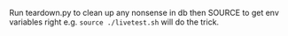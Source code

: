 Run teardown.py to clean up any nonsense in db
then SOURCE to get env variables right e.g.
`source ./livetest.sh` will do the trick.

